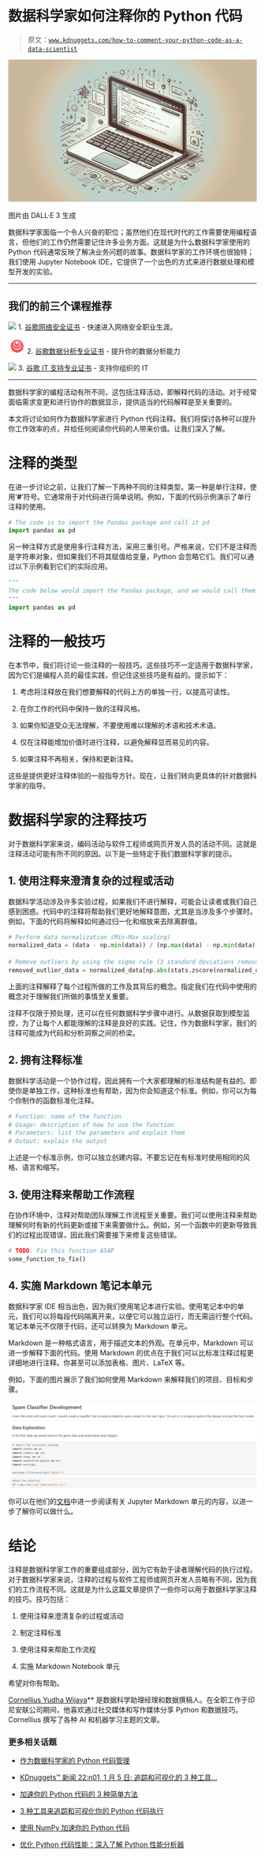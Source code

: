 # 数据科学家如何注释你的 Python 代码

> 原文：[`www.kdnuggets.com/how-to-comment-your-python-code-as-a-data-scientist`](https://www.kdnuggets.com/how-to-comment-your-python-code-as-a-data-scientist)

![如何作为数据科学家注释你的 Python 代码](img/5ccfd6e8042e67b15a468c68bb8e8726.png)

图片由 DALL·E 3 生成

数据科学家面临一个令人兴奋的职位；虽然他们在现代时代的工作需要使用编程语言，但他们的工作仍然需要记住许多业务方面。这就是为什么数据科学家使用的 Python 代码通常反映了解决业务问题的故事。数据科学家的工作环境也很独特；我们使用 Jupyter Notebook IDE，它提供了一个出色的方式来进行数据处理和模型开发的实验。

* * *

## 我们的前三个课程推荐

![](img/0244c01ba9267c002ef39d4907e0b8fb.png) 1\. [谷歌网络安全证书](https://www.kdnuggets.com/google-cybersecurity) - 快速进入网络安全职业生涯。

![](img/e225c49c3c91745821c8c0368bf04711.png) 2\. [谷歌数据分析专业证书](https://www.kdnuggets.com/google-data-analytics) - 提升你的数据分析能力

![](img/0244c01ba9267c002ef39d4907e0b8fb.png) 3\. [谷歌 IT 支持专业证书](https://www.kdnuggets.com/google-itsupport) - 支持你组织的 IT

* * *

数据科学家的编程活动有所不同，这包括注释活动，即解释代码的活动。对于经常面临需求变更和进行协作的数据显示，提供适当的代码解释是至关重要的。

本文将讨论如何作为数据科学家进行 Python 代码注释。我们将探讨各种可以提升你工作效率的点，并给任何阅读你代码的人带来价值。让我们深入了解。

# 注释的类型

在进一步讨论之前，让我们了解一下两种不同的注释类型。第一种是单行注释，使用‘**#**’符号。它通常用于对代码进行简单说明。例如，下面的代码示例演示了单行注释的使用。

```py
# The code is to import the Pandas package and call it pd
import pandas as pd
```

另一种注释方式是使用多行注释方法，采用三重引号。严格来说，它们不是注释而是字符串对象，但如果我们不将其赋值给变量，Python 会忽略它们。我们可以通过以下示例看到它们的实际应用。

```py
"""
The code below would import the Pandas package, and we would call them pd throughout the whole working environment.
"""
import pandas as pd
```

# 注释的一般技巧

在本节中，我们将讨论一些注释的一般技巧。这些技巧不一定适用于数据科学家，因为它们是编程人员的最佳实践，但记住这些技巧是有益的。提示如下：

1.  考虑将注释放在我们想要解释的代码上方的单独一行，以提高可读性。

1.  在你工作的代码中保持一致的注释风格。

1.  如果你知道受众无法理解，不要使用难以理解的术语和技术术语。

1.  仅在注释能增加价值时进行注释，以避免解释显而易见的内容。

1.  如果注释不再相关，保持和更新注释。

这些是提供更好注释体验的一般指导方针。现在，让我们转向更具体的针对数据科学家的指导。

# 数据科学家的注释技巧

对于数据科学家来说，编码活动与软件工程师或网页开发人员的活动不同。这就是注释活动可能有所不同的原因。以下是一些特定于我们数据科学家的提示。

## 1\. 使用注释来澄清复杂的过程或活动

数据科学活动涉及许多实验过程，如果我们不进行解释，可能会让读者或我们自己感到困惑。代码中的注释将帮助我们更好地解释意图，尤其是当涉及多个步骤时。例如，下面的代码将解释如何通过归一化和缩放来去除离群值。

```py
# Perform data normalization (Min-Max scaling)
normalized_data = (data - np.min(data)) / (np.max(data) - np.min(data))

# Remove outliers by using the sigma rule (3 standard deviations removal)
removed_outlier_data = normalized_data[np.abs(stats.zscore(normalized_data)) < 3]
```

上面的注释解释了每个过程所做的工作及其背后的概念。指定我们在代码中使用的概念对于理解我们所做的事情至关重要。

注释不仅限于预处理，还可以在任何数据科学步骤中进行。从数据获取到模型监控，为了让每个人都能理解的注释是良好的实践。记住，作为数据科学家，我们的注释可能成为代码和分析洞察之间的桥梁。

## 2\. 拥有注释标准

数据科学活动是一个协作过程，因此拥有一个大家都理解的标准结构是有益的。即使你是单独工作，这种标准也有帮助，因为你会知道这个标准。例如，你可以为每个你制作的函数标准化注释。

```py
# Function: name of the function
# Usage: description of how to use the function
# Parameters: list the parameters and explain them
# Output: explain the output
```

上述是一个标准示例，你可以独立创建内容。不要忘记在有标准时使用相同的风格、语言和缩写。

## 3\. 使用注释来帮助工作流程

在协作环境中，注释对帮助团队理解工作流程至关重要。我们可以使用注释来帮助理解何时有新的代码更新或接下来需要做什么。例如，另一个函数中的更新导致我们的过程出现错误，因此我们需要接下来修复这些错误。

```py
# TODO: Fix this function ASAP
some_function_to_fix()
```

## 4\. 实施 Markdown 笔记本单元

数据科学家 IDE 相当出色，因为我们使用笔记本进行实验。使用笔记本中的单元，我们可以将每段代码隔离开来，以便它可以独立运行，而无需运行整个代码。笔记本单元不仅限于代码，还可以转换为 Markdown 单元。

Markdown 是一种格式语言，用于描述文本的外观。在单元中，Markdown 可以进一步解释下面的代码。使用 Markdown 的优点在于我们可以比标准注释过程更详细地进行注释。你甚至可以添加表格、图片、LaTeX 等。

例如，下面的图片展示了我们如何使用 Markdown 来解释我们的项目、目标和步骤。

![如何作为数据科学家注释你的 Python 代码](img/0fefe0bfac47688588ce11a0e0d01160.png)

你可以在他们的[文档](https://jupyter-notebook.readthedocs.io/en/stable/examples/Notebook/Working%20With%20Markdown%20Cells.html)中进一步阅读有关 Jupyter Markdown 单元的内容，以进一步了解你可以做什么。

# 结论

注释是数据科学家工作的重要组成部分，因为它有助于读者理解代码的执行过程。对于数据科学家来说，注释的过程与软件工程师或网页开发人员略有不同，因为我们的工作流程不同。这就是为什么这篇文章提供了一些你可以用于数据科学家注释的技巧。技巧包括：

1.  使用注释来澄清复杂的过程或活动

1.  制定注释标准

1.  使用注释来帮助工作流程

1.  实施 Markdown Notebook 单元

希望对你有帮助。

**[](https://www.linkedin.com/in/cornellius-yudha-wijaya/)**[Cornellius Yudha Wijaya](https://www.linkedin.com/in/cornellius-yudha-wijaya/)** 是数据科学助理经理和数据撰稿人。在全职工作于印尼安联公司期间，他喜欢通过社交媒体和写作媒体分享 Python 和数据技巧。Cornellius 撰写了各种 AI 和机器学习主题的文章。

### 更多相关话题

+   [作为数据科学家的 Python 代码管理](https://www.kdnuggets.com/2021/06/managing-reusable-python-code-data-scientist.html)

+   [KDnuggets™ 新闻 22:n01, 1 月 5 日: 追踪和可视化的 3 种工具…](https://www.kdnuggets.com/2022/n01.html)

+   [加速你的 Python 代码的 3 种简单方法](https://www.kdnuggets.com/2022/10/3-simple-ways-speed-python-code.html)

+   [3 种工具来追踪和可视化你的 Python 代码执行](https://www.kdnuggets.com/2021/12/3-tools-track-visualize-execution-python-code.html)

+   [使用 NumPy 加速你的 Python 代码](https://www.kdnuggets.com/speeding-up-your-python-code-with-numpy)

+   [优化 Python 代码性能：深入了解 Python 性能分析器](https://www.kdnuggets.com/2023/02/optimizing-python-code-performance-deep-dive-python-profilers.html)
